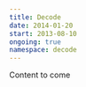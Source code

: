 ```yaml
---
title: Decode
date: 2014-01-20
start: 2013-08-10
ongoing: true
namespace: decode
---
```

Content to come